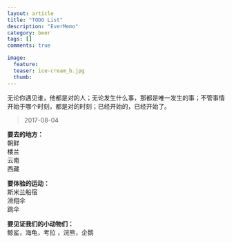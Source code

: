 ```yaml
---
layout: article
title: "TODO List"
description: "EverMemo"
category: beer
tags: []
comments: true

image:
  feature:
  teaser: ice-cream_b.jpg
  thumb:
---
```

无论你遇见谁，他都是对的人；无论发生什么事，那都是唯一发生的事；不管事情开始于哪个时刻，都是对的时刻；已经开始的，已经开始了。
> 2017-08-04

**要去的地方：**  
朝鲜  
楼兰  
云南  
西藏  
  

**要体验的运动：**  
斯米兰船宿     
滑翔伞      
跳伞    

**要见证我们的小动物们：**   
鲸鲨，海龟，考拉 ，浣熊，企鹅
